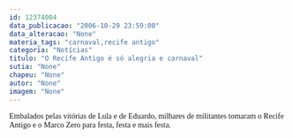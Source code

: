 ```yaml
---
id: 12374004
data_publicacao: "2006-10-29 23:59:00"
data_alteracao: "None"
materia_tags: "carnaval,recife antigo"
categoria: "Notícias"
titulo: "O Recife Antigo é só alegria e carnaval"
sutia: "None"
chapeu: "None"
autor: "None"
imagem: "None"
---
```

<p><FONT face=Verdana>Embalados pelas vitórias de Lula e de Eduardo, milhares de militantes tomaram o Recife Antigo e o Marco Zero para festa, festa e mais festa.</FONT> </p>
